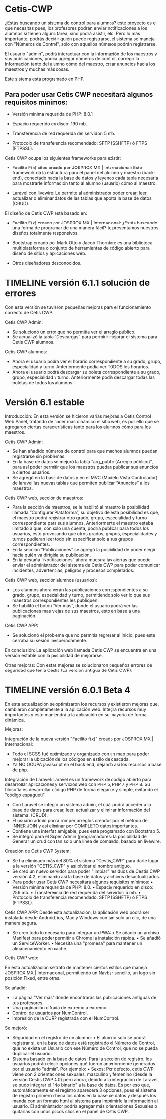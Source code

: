 # Cetis-CWP

¿Estás buscando un sistema de control para alumnos? este proyecto es el que necesitas pues, los profesores podrán enviar notificaciones a los alumnos si tienen alguna tarea, sino podrá asistir, etc. Pero lo más importante, podrás decidir quién puede registrarse, el sistema se maneja con "Números de Control", solo con aquellos números podrán registrarse.

El usuario "admin", podrá interactuar con la información de los maestros y sus publicaciones, podría agregar números de control, corregir la información tanto del alumno cómo del maestro, crear anuncios hacia los maestros y muchas más cosas.

Este sistema está programado en PHP.

## Para poder usar Cetis CWP necesitará algunos requisitos mínimos:

- Versión mínima requerida de PHP: 8.0.1

- Espacio requerido en disco: 190 mb. 

- Transferencia de red requerida del servidor: 5 mb.

- Protocolo de transferencia recomendado: SFTP (SSHFTP) ó FTPS (FTPSSL).

Cetis CWP ocupa los siguientes frameworks para existir:

- Facilito F(x) sites creado por JOSPROX MX | Internacional: Este framework dá la estructura para el panel del alumno y maestro (back-end), conectado hacia la base de datos y leyendo cada tabla necesaria para mostrarle información tanto al alumno (usuario) cómo al maestro.

- Laravel con livewire: Le permite al administrador poder crear, leer, actualizar o eliminar datos de las tablas que aporta la base de datos (CRUD).

El diseño de Cetis CWP está basado en:

- Facilito F(x) creado por JOSPROX MX | Internacional: ¿Estás buscando una forma de programar de una manera fácil? te presentamos nuestros diseños totalmente responsivos.

- Bootstrap creado por Mark Otto y Jacob Thornton: es una biblioteca multiplataforma o conjunto de herramientas de código abierto para diseño de sitios y aplicaciones web.

- Otros diseñadores desconocidos.

# TIMELINE versión 6.1.1 solución de errores

Con esta versión se tuvieron pequeñas mejoras para el funcionamiento correcto de Cetis CWP. 

Cetis CWP Admin:

- Se solucionó un error que no permitía ver el arreglo público.
- Se actualizó la tabla "Descargas" para permitir mejorar el sistema para Cetis CWP alumnos. 

Cetis CWP alumnos:
- Ahora el usuario podrá ver el horario correspondiente a su grado, grupo, especialidad y turno. Anteriormente podía ver TODOS los horarios.
- Ahora el usuario podrá descargar su boleta correspondiente a su grado, grupo, especialidad y turno. Anteriormente podía descargar todas las boletas de todos los alumnos. 

# Versión 6.1 estable

Introducción:
En esta versión se hicieron varias mejoras a Cetis Control Web Panel, tratando de hacer mas 
dinámico el sitio web, es por ello que se agregaron ciertas características tanto para los alumnos 
cómo para los maestros.

Cetis CWP Admin:
- Se han añadido números de control para que muchos alumnos puedan registrarse sin 
problemas.
- En la base de datos se mejoró la tabla “arg_public (Arreglo público)”, para así poder permitir 
que los maestros puedan publicar sus anuncios a ciertos usuarios.
- Se agregó en la base de datos y en el MVC (Modelo Vista Controlador) de laravel las nuevas 
tablas que permiten publicar “Anuncios” a los maestros.

Cetis CWP web, sección de maestros:
- Para la sección de maestros, se le habilitó al maestro la posibilidad llamada “Configurar 
Plataforma”, su objetivo de esta posibilidad es que, el maestro podrá registrar otro grado, 
grupo, especialidad y turno correspondiente para sus alumnos. Anteriormente el maestro 
estaba limitado a que, con solo una cuenta, podría publicar para todos los usuarios, esto
provocando que otros grados, grupos, especialidades y turnos pudieran leer todo sin 
especificar solo a sus grupos correspondientes.
- En la sección “Publicaciones” se agregó la posibilidad de poder elegir hacia quién va dirigida 
su publicación.
- En la pestaña “Notificaciones” ahora muestra las alertas que puede enviar el administrador 
del sistema de Cetis CWP para poder comunicar incidentes, advertencias, peligros y 
procesos completados.

Cetis CWP web, sección alumnos (usuarios):
- Los alumnos ahora verán las publicaciones correspondientes a su grado, grupo, especialidad 
y turno, permitiendo solo ver lo que sus maestros correspondientes les publiquen.
- Se habilitó el botón “Ver más”, donde el usuario podrá ver las publicaciones mas viejas de 
sus maestros, esto en base a una paginación.

Cetis CWP APP:
- Se solucionó el problema que no permitía regresar al inicio, pues este cerraba su sesión 
inesperadamente.

En conclusión:
La aplicación web llamada Cetis CWP se encuentra en una versión estable con la posibilidad de 
mejorarse.

Otras mejoras:
Con estas mejoras se solucionaron pequeños errores de seguridad que tenía Cestis (La versión 
antigua de Cetis CWP).

# TIMELINE versión 6.0.1 Beta 4

En esta actualización se optimizaron los recursos y existieron mejoras que, cambiaron completamente a la aplicación web.
Integra recursos muy importantes y esto mantendrá a la aplicación en su mayoría de forma dinámica.

Mejoras:

Integración de la nueva versión "Facilito f(x)" creado por JOSPROX MX | Internacional:

- Todo el SCSS fué optimizado y organizado con un map para poder mejorar la ubicación de los códigos en estilo de cascada.
- Ya NO OCUPA javascript en el back end, dejando así los recursos a base de php.

Integración de Laravel: Laravel es un framework de código abierto para desarrollar aplicaciones y servicios web con PHP 5, PHP 7 y PHP 8. Su filosofía es desarrollar código PHP de forma elegante y simple, evitando el "código espagueti".

- Con Laravel se integró un sistema admin, el cuál podrá acceder a la base de datos para crear, leer, actualizar y eliminar información del sistema. (CRUD).
- El usuario admin podrá romper arreglos creados por el método de INNER JOIN y así eliminar por COMPLETO datos importantes.
- Contiene una interfaz amigable, pues está programado con Bootstrap 5.
- Se integró para el Super Admin (programadores) la posibilidad de Generar un crud con tan solo una línea de comando, basado en livewire.

Creación de Cetis CWP System:

- Se ha eliminado más del 80% el sistema "Cestis_CWP" para darle lugar a la versión "CETIS_CWP" y así olvidar el nombre antiguo.
- Se creó un nuevo servidor para poder "limpiar" residuos de Cestis CWP versión 4.2, eliminando así la base de datos y archivos desactualizados.
- Para poder usar Cetis CWP necesitará algunos requisitos mínimos:
• Versión mínima requerida de PHP: 8.0. 
• Espacio requerido en disco: 256 mb. 
• Transferencia de red requerida del servidor: 5 mb.
• Protocolo de transferencia recomendado: SFTP (SSHFTP) ó FTPS (FTPSSL).

Cetis CWP APP: Desde esta actualización, la aplicación web podrá ser instalada desde Android, ios, Mac y Windows con tan solo un clic, de una manera segura.

- Se creó todo lo necesario para integrar un PWA:
• Se añadió un archivo Manifest para poder permitir a Chrome la instalación rápida.
• Se añadió un ServiceWorker.
• Necesita una "promesa" para mantener un almacenamiento en caché.

Cetis CWP web:

En esta actualización se trató de mantener ciertos estilos qué maneja JOSPROX MX | Internacional, permitiendo un Navbar sencillo, un logo sin posición Fixed, entre otras.

Se añadió:

- La página "Ver más" donde encontrarás las publicaciones antiguas de tus profesores.
- Una paginación cifrada de extremo a extremo.
- Control de usuarios por NumControl. 
- impresión de la CURP registrada con el NumControl. 

Se mejoró:

- Seguridad en el registro de un alumno:
• El alumno solo se podrá registrar si, en la base de datos está registrado el Número de Control, que no exista un Usuario con ese Número de Control, que no se pueda duplicar el usuario.
- Sistema basado en la base de datos: Para la sección de registro, los usuarios podrán elegir opciones qué fueron anteriormente generados por el usuario "admin". Por ejemplo:
• Sexos: Por defecto, cetis CWP viene con 2 orientaciones sexuales, masculino y femenino (desde la versión Cestis CWP 4.0) pero ahora, debido a la integración de Laravel, se pudo integrar el "No binario" a la base de datos. Es por eso que, automáticamente en el registro aparecerá 3 opciones, pues el sistema de registro primero checa los datos en la base de datos y después los manda con un formato html al sistema para imprimirle la información al usuario. El administrador podría agregar más orientaciones Sexuales o quitarlas con unos pocos clics en el panel de Cetis CWP. 